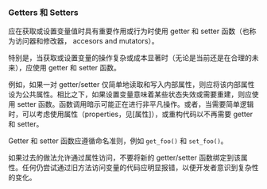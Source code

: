 ### Getters 和 Setters

应在获取或设置变量值时具有重要作用或行为时使用 getter 和 setter 函数（也称为访问器和修改器， accesors and mutators）。

特别是，当获取或设置变量的操作复杂或成本显著时（无论是当前还是在合理的未来），应使用 getter 和 setter 函数。

例如，如果一对 getter/setter 仅简单地读取和写入内部属性，则应将该内部属性设为公共属性。相比之下，如果设置变量意味着某些状态失效或需要重建，则应使用 setter 函数。函数调用暗示可能正在进行非平凡操作。或者，当需要简单逻辑时，可以考虑使用属性（properties，见[属性]），或重构代码以不再需要 getter 和 setter。

Getter 和 setter 函数应遵循命名准则，例如 `get_foo()` 和 `set_foo()`。

如果过去的做法允许通过属性访问，不要将新的 getter/setter 函数绑定到该属性。任何仍尝试通过旧方法访问变量的代码应明显报错，以便开发者意识到复杂性的变化。

